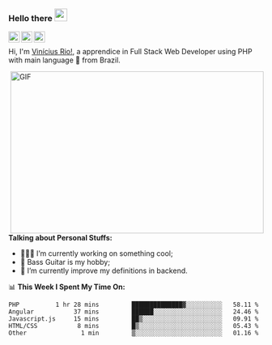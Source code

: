 ### Hello there <img src="https://media.giphy.com/media/35KomAE3Mj421dSv1r/giphy.gif" width="25px">

<a href="https://twitter.com/_viniciusrio">
  <img align="left" alt="Vinicius Rio | Twitter" width="22px" src="https://raw.githubusercontent.com/peterthehan/peterthehan/master/assets/twitter.svg" />
</a>

<a href="https://www.linkedin.com/in/vlmdr/">
  <img align="left" alt="Vinicius Rio | LinkedIN" width="22px" src="https://raw.githubusercontent.com/peterthehan/peterthehan/master/assets/linkedin.svg" />
</a>

<a href="https://open.spotify.com/user/iwgupz54vhx9geov0n7hneyzh?si=WaLKpwvWTle0btle2qPb6g">
  <img align="left" alt="Vinicius Rio | Spotify" width="22px" src="https://raw.githubusercontent.com/peterthehan/peterthehan/master/assets/spotify.svg" />
</a>

<br />

Hi, I'm [Vinícius Rio!](https://www.instagram.com/_viniciusrio/), a apprendice in Full Stack Web Developer using PHP with main language 🚀 from Brazil.

  <img align="right" alt="GIF" src="https://github.com/abhisheknaiidu/abhisheknaiidu/blob/master/code.gif?raw=true" width="500" height="320" />
  
**Talking about Personal Stuffs:**

- 👨🏽‍💻 I’m currently working on something cool;
- 💬 Bass Guitar is my hobby;
- 🌱 I’m currently improve my definitions in backend.


📊 **This Week I Spent My Time On:**
<!--START_SECTION:waka-->
```text
PHP          1 hr 28 mins         ██████████████▓░░░░░░░░░░   58.11 % 
Angular           37 mins         ██████░░░░░░░░░░░░░░░░░░░   24.46 % 
Javascript.js     15 mins         ██▒░░░░░░░░░░░░░░░░░░░░░░   09.91 % 
HTML/CSS           8 mins         █▒░░░░░░░░░░░░░░░░░░░░░░░   05.43 % 
Other               1 min         ▒░░░░░░░░░░░░░░░░░░░░░░░░   01.16 % 
```
<!--END_SECTION:waka-->
